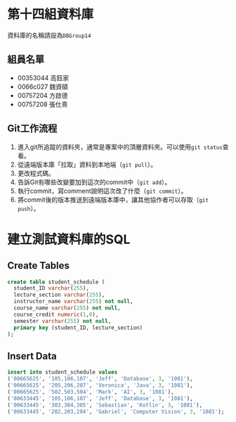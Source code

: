 # 第十四組資料庫
資料庫的名稱請設為`DBGroup14`

## 組員名單
 - 00353044 高鈺家
 - 0066c027 魏資碩
 - 00757204 方啟德
 - 00757208 張仕熹

## Git工作流程
1. 進入git所追蹤的資料夾，通常是專案中的頂層資料夾。可以使用`git status`查看。
2. 從遠端版本庫「拉取」資料到本地端（`git pull`）。
3. 更改程式碼。
4. 告訴Git有哪些改變要加到這次的commit中（`git add`）。
5. 執行commit，寫comment說明這次改了什麼（`git commit`）。
6. 將commit後的版本推送到遠端版本庫中，讓其他協作者可以存取（`git push`）。

# 建立測試資料庫的SQL
## Create Tables
```sql
create table student_schedule (
  student_ID varchar(255),
  lecture_section varchar(255),
  instructor_name varchar(255) not null,
  course_name varchar(255) not null,
  course_credit numeric(1,0),
  semester varchar(255) not null,
  primary key (student_ID, lecture_section)
);
```

## Insert Data
```sql
insert into student_schedule values
('00665625', '105,106,107', 'Jeff', 'Database', 3, '1081'),
('00665625', '205,206,207', 'Veronica', 'Java', 3, '1081'),
('00665625', '502,503,504', 'Mark', 'AI', 3, '1081'),
('00633445', '105,106,107', 'Jeff', 'Database', 3, '1081'),
('00633445', '303,304,305', 'Sebastian', 'Kotlin', 3, '1081'),
('00633445', '202,203,204', 'Gabriel', 'Computer Vision', 3, '1081');
```